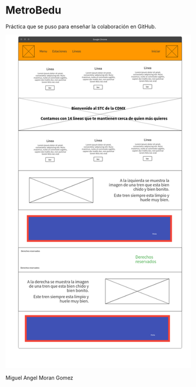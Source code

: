 # MetroBedu
Práctica que se puso para enseñar la colaboración en GitHub.

![Alt text](Practica.png?raw=true "Title")


Miguel Angel Moran Gomez